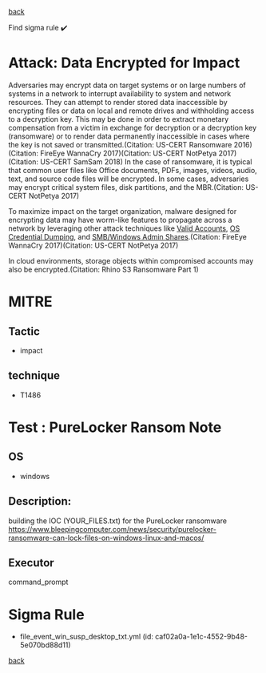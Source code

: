 
[back](../index.md)

Find sigma rule :heavy_check_mark: 

# Attack: Data Encrypted for Impact 

Adversaries may encrypt data on target systems or on large numbers of systems in a network to interrupt availability to system and network resources. They can attempt to render stored data inaccessible by encrypting files or data on local and remote drives and withholding access to a decryption key. This may be done in order to extract monetary compensation from a victim in exchange for decryption or a decryption key (ransomware) or to render data permanently inaccessible in cases where the key is not saved or transmitted.(Citation: US-CERT Ransomware 2016)(Citation: FireEye WannaCry 2017)(Citation: US-CERT NotPetya 2017)(Citation: US-CERT SamSam 2018) In the case of ransomware, it is typical that common user files like Office documents, PDFs, images, videos, audio, text, and source code files will be encrypted. In some cases, adversaries may encrypt critical system files, disk partitions, and the MBR.(Citation: US-CERT NotPetya 2017)

To maximize impact on the target organization, malware designed for encrypting data may have worm-like features to propagate across a network by leveraging other attack techniques like [Valid Accounts](https://attack.mitre.org/techniques/T1078), [OS Credential Dumping](https://attack.mitre.org/techniques/T1003), and [SMB/Windows Admin Shares](https://attack.mitre.org/techniques/T1021/002).(Citation: FireEye WannaCry 2017)(Citation: US-CERT NotPetya 2017)

In cloud environments, storage objects within compromised accounts may also be encrypted.(Citation: Rhino S3 Ransomware Part 1)

# MITRE
## Tactic
  - impact


## technique
  - T1486


# Test : PureLocker Ransom Note
## OS
  - windows


## Description:
building the IOC (YOUR_FILES.txt) for the PureLocker ransomware 
https://www.bleepingcomputer.com/news/security/purelocker-ransomware-can-lock-files-on-windows-linux-and-macos/


## Executor
command_prompt

# Sigma Rule
 - file_event_win_susp_desktop_txt.yml (id: caf02a0a-1e1c-4552-9b48-5e070bd88d11)



[back](../index.md)
